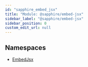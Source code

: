 ```yaml
---
id: "sapphire_embed_jsx"
title: "Module: @sapphire/embed-jsx"
sidebar_label: "@sapphire/embed-jsx"
sidebar_position: 0
custom_edit_url: null
---
```


## Namespaces

- [EmbedJsx](../namespaces/sapphire_embed_jsx.EmbedJsx)
